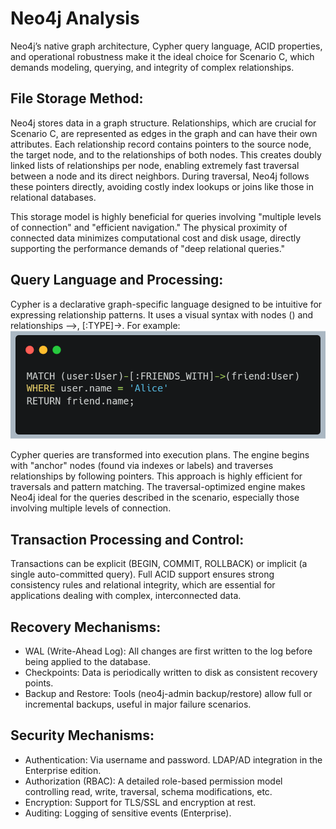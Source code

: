 # Neo4j Analysis

Neo4j’s native graph architecture, Cypher query language, ACID properties, and operational robustness make it the ideal choice for Scenario C, which demands modeling, querying, and integrity of complex relationships.

## File Storage Method:

Neo4j stores data in a graph structure. Relationships, which are crucial for Scenario C, are represented as edges in the graph and can have their own attributes. Each relationship record contains pointers to the source node, the target node, and to the relationships of both nodes. This creates doubly linked lists of relationships per node, enabling extremely fast traversal between a node and its direct neighbors. During traversal, Neo4j follows these pointers directly, avoiding costly index lookups or joins like those in relational databases.

This storage model is highly beneficial for queries involving "multiple levels of connection" and "efficient navigation." The physical proximity of connected data minimizes computational cost and disk usage, directly supporting the performance demands of "deep relational queries."

## Query Language and Processing:

Cypher is a declarative graph-specific language designed to be intuitive for expressing relationship patterns. It uses a visual syntax with nodes () and relationships -->, [:TYPE]->. For example:
<img src="./images/query_example.png" size=300></img>

Cypher queries are transformed into execution plans. The engine begins with "anchor" nodes (found via indexes or labels) and traverses relationships by following pointers. This approach is highly efficient for traversals and pattern matching.
The traversal-optimized engine makes Neo4j ideal for the queries described in the scenario, especially those involving multiple levels of connection.

## Transaction Processing and Control:

Transactions can be explicit (BEGIN, COMMIT, ROLLBACK) or implicit (a single auto-committed query).
Full ACID support ensures strong consistency rules and relational integrity, which are essential for applications dealing with complex, interconnected data.

## Recovery Mechanisms:

- WAL (Write-Ahead Log): All changes are first written to the log before being applied to the database.
- Checkpoints: Data is periodically written to disk as consistent recovery points.
- Backup and Restore: Tools (neo4j-admin backup/restore) allow full or incremental backups, useful in major failure scenarios.

## Security Mechanisms:

- Authentication: Via username and password. LDAP/AD integration in the Enterprise edition.
- Authorization (RBAC): A detailed role-based permission model controlling read, write, traversal, schema modifications, etc.
- Encryption: Support for TLS/SSL and encryption at rest.
- Auditing: Logging of sensitive events (Enterprise).

